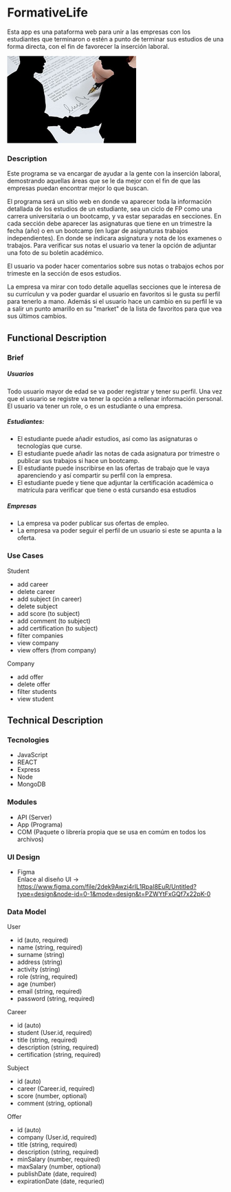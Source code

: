 # FormativeLife

Esta app es una pataforma web para unir a las empresas con los estudiantes que terminaron o estén a punto de terminar sus estudios de una forma directa, con el fin de favorecer la inserción laboral.

![](./app.jpg)
### Description

Este programa se va encargar de ayudar a la gente con la inserción laboral, demostrando aquellas áreas que se le da mejor con el fin de que las empresas puedan encontrar mejor lo que buscan.

El programa será un sitio web en donde va aparecer toda la información detallada de los estudios de un estudiante, sea un ciclo de FP como una carrera universitaria o un bootcamp, y va estar separadas en secciones. En cada sección debe aparecer las asignaturas que tiene en un trimestre  la fecha (año) o en un bootcamp (en lugar de asignaturas trabajos independientes). En donde se indicara asignatura y nota de los examenes o trabajos.
Para verificar sus notas el usuario va tener la opción de adjuntar una foto de su boletín académico.

El usuario va poder hacer comentarios sobre sus notas o trabajos echos por trimeste en la sección de esos estudios.

La empresa va mirar con todo detalle aquellas secciones que le interesa de su currículun y va poder guardar el usuario en favoritos si le gusta su perfil para tenerlo a mano. Además si el usuario hace un cambio en su perfil le va a salir un punto amarillo en su "market" de la lista de favoritos para que vea sus últimos cambios.

## Functional Description

### Brief

##### Usuarios

Todo usuario mayor de edad se va poder registrar y tener su perfil. Una vez que el usuario se registre va tener la opción a rellenar información personal. El usuario va tener un role, o es un estudiante o una empresa.

##### Estudiantes:
- El estudiante puede añadir estudios, así como las asignaturas o tecnologías que curse.
- El estudiante puede añadir las notas de cada asignatura por trimestre o publicar sus trabajos si hace un bootcamp.
- El estudiante puede inscribirse en las ofertas de trabajo que le vaya aparenciendo y así compartir su perfil con la empresa.
- El estudiante puede y tiene que adjuntar la certificación académica o matrícula para verificar que tiene o está cursando esa estudios

##### Empresas
- La empresa va poder publicar sus ofertas de empleo.
- La empresa va poder seguir el perfil de un usuario si este se apunta a la oferta.

### Use Cases

Student
- add career
- delete career
- add subject (in career)
- delete subject
- add score (to subject)
- add comment (to subject)
- add certification (to subject)
- filter companies
- view company
- view offers (from company)

Company
- add offer
- delete offer
- filter students
- view student


## Technical Description

### Tecnologies 

- JavaScript
- REACT
- Express
- Node
- MongoDB

### Modules

- API (Server)
- App (Programa)
- COM (Paquete o librería propia que se usa en comúm en todos los archivos)

### UI Design

- Figma<br>Enlace al diseño UI -> 
<https://www.figma.com/file/2dek9Awzi4rIL1RpaI8EuR/Untitled?type=design&node-id=0-1&mode=design&t=PZWYtFxGQf7x22pK-0>

### Data Model

User
- id (auto, required)
- name (string, required)
- surname (string)
- address (string)
- activity (string)
- role (string, required)
- age (number)
- email (string, required)
- password (string, required)

Career
- id (auto)
- student (User.id, required)
- title (string, required)
- description (string, required)
- certification (string, required)

Subject
- id (auto)
- career (Career.id, required)
- score (number, optional)
- comment (string, optional)

Offer
- id (auto)
- company (User.id, required)
- title (string, required)
- description (string, required)
- minSalary (number, required)
- maxSalary (number, optional)
- publishDate (date, required)
- expirationDate (date, requried)


